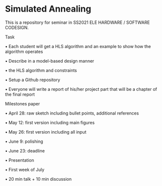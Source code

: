 # Simulated Annealing

This is a repository for seminar in SS2021 ELE HARDWARE / SOFTWARE CODESIGN.

Task

• Each student will get a HLS algorithm and an example to show how the
algorithm operates

• Describe in a model-based design manner

• the HLS algorithm and constraints

• Setup a Github repository

• Everyone will write a report of his/her project part that will be a chapter of the final report


Milestones paper

• April 28: raw sketch including bullet points, additional references

• May 12: first version including main figures

• May 26: first version including all input

• June 9: polishing

• June 23: deadline

• Presentation

• First week of July

• 20 min talk + 10 min discussion 
